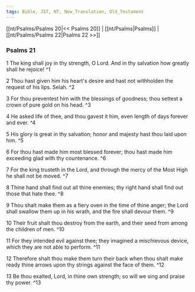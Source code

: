 ```yaml
---
tags: Bible, JST, NT, New_Translation, Old_Testament
---
```


[[nt/Psalms/Psalms 20|<< Psalms 20]] | [[nt/Psalms|Psalms]] | [[nt/Psalms/Psalms 22|Psalms 22 >>]]

### Psalms 21

1 The king shall joy in thy strength, O Lord. And in thy salvation how greatly shall he rejoice!  ^1

2 Thou hast given him his heart\'s desire and hast not withholden the request of his lips. Selah.  ^2

3 For thou preventest him with the blessings of goodness; thou settest a crown of pure gold on his head.  ^3

4 He asked life of thee, and thou gavest it him, even length of days forever and ever.  ^4

5 His glory is great in thy salvation; honor and majesty hast thou laid upon him.  ^5

6 For thou hast made him most blessed forever; thou hast made him exceeding glad with thy countenance.  ^6

7 For the king trusteth in the Lord, and through the mercy of the Most High he shall not be moved.  ^7

8 Thine hand shall find out all thine enemies; thy right hand shall find out those that hate thee.  ^8

9 Thou shalt make them as a fiery oven in the time of thine anger; the Lord shall swallow them up in his wrath, and the fire shall devour them.  ^9

10 Their fruit shalt thou destroy from the earth, and their seed from among the children of men.  ^10

11 For they intended evil against thee; they imagined a mischievous device, which they are not able to perform.  ^11

12 Therefore shalt thou make them turn their back when thou shalt make ready thine arrows upon thy strings against the face of them.  ^12

13 Be thou exalted, Lord, in thine own strength; so will we sing and praise thy power.  ^13

 

